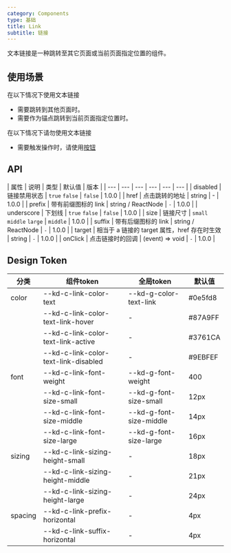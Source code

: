 ```yaml
---
category: Components
type: 基础
title: Link
subtitle: 链接
---
```


文本链接是一种跳转至其它页面或当前页面指定位置的组件。
## 使用场景

在以下情况下使用文本链接
- 需要跳转到其他页面时。
- 需要作为锚点跳转到当前页面指定位置时。

在以下情况下请勿使用文本链接
- 需要触发操作时，请使用[按钮](/components/button/)

## API

| 属性 | 说明 | 类型 | 默认值 |  版本 |
| --- | --- | --- | --- | --- | --- |
| disabled | 链接禁用状态 |  `true` `false` | `false` | 1.0.0 |
| href | 点击跳转的地址 | string | - |  1.0.0 |
| prefix | 带有前缀图标的 link | string / ReactNode | `-` |  1.0.0 |
| underscore | 下划线 | `true` `false`  | `false` | 1.0.0 |
| size | 链接尺寸 | `small` `middle` `large` | `middle`  | 1.0.0 |
| suffix | 带有后缀图标的 link | string / ReactNode | `-` |  1.0.0 |
| target | 相当于 a 链接的 target 属性，href 存在时生效 | string | `-` |  1.0.0 |
| onClick | 点击链接时的回调 | (event) => void | `-` |  1.0.0 |

## Design Token

| 分类 | 组件token | 全局token | 默认值 |
| --- | --- | --- | --- |
| color | --kd-c-link-color-text | --kd-g-color-text-link | #0e5fd8 |
|  | --kd-c-link-color-text-link-hover | - | #87A9FF |
|  | --kd-c-link-color-text-link-active | - | #3761CA |
|  | --kd-c-link-color-text-link-disabled | - | #9EBFEF |
| font | --kd-c-link-font-weight | --kd-g-font-weight | 400 |
|  | --kd-c-link-font-size-small | --kd-g-font-size-small | 12px |
|  | --kd-c-link-font-size-middle | --kd-g-font-size-middle | 14px |
|  | --kd-c-link-font-size-large | --kd-g-font-size-large | 16px |
| sizing | --kd-c-link-sizing-height-small | - | 18px |
|  | --kd-c-link-sizing-height-middle | - | 21px |
|  | --kd-c-link-sizing-height-large | - | 24px |
| spacing | --kd-c-link-prefix-horizontal | - | 4px |
|  | --kd-c-link-suffix-horizontal | - | 4px |
